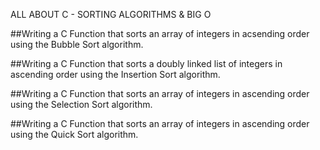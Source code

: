 ALL ABOUT C - SORTING ALGORITHMS & BIG O

##Writing a C Function that sorts an array of integers in acsending order using the Bubble Sort algorithm.

##Writing a C Function that sorts a doubly linked list of integers in ascending order using the Insertion Sort algorithm.

##Writing a C Function that sorts an array of integers in ascending order using the Selection Sort algorithm.

##Writing a C Function that sorts an array of integers in ascending order using the Quick Sort algorithm.
